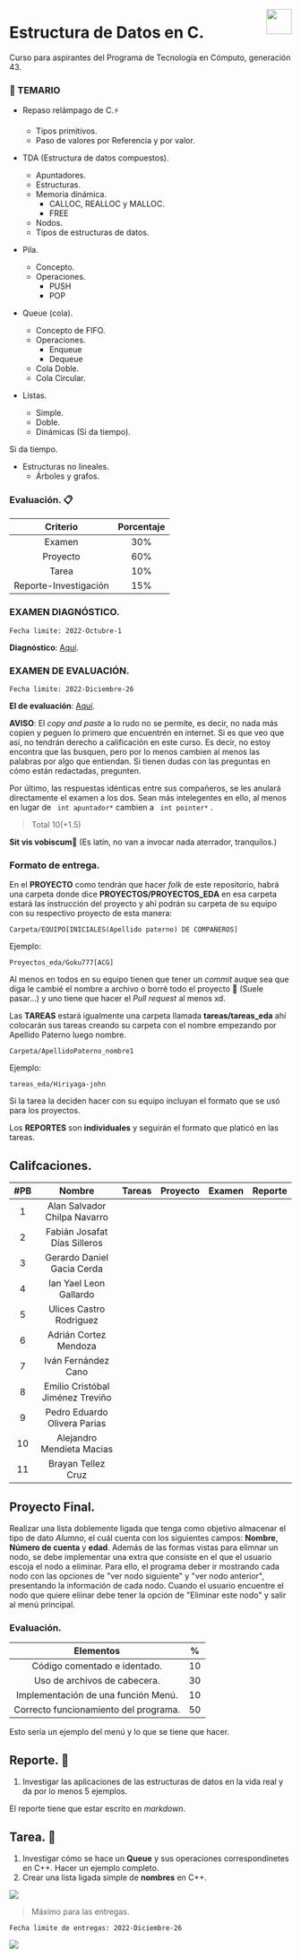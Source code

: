 <p align="right">
<img src ="img/C_Logo.png" width="45px" align="right">
</p>

# Estructura de Datos en C.

Curso para aspirantes del Programa de Tecnología en Cómputo, generación 43.


### 👥 TEMARIO
    
- Repaso relámpago de C.⚡️
    - Tipos primitivos.
    - Paso de valores por Referencia y por valor.

- TDA (Estructura de datos compuestos).
    - Apuntadores.
    - Estructuras.
    - Memoria dinámica.
        - CALLOC, REALLOC y MALLOC.
        - FREE
    - Nodos.
    - Tipos de estructuras de datos.
- Pila.
    - Concepto.
    - Operaciones.
        - PUSH
        - POP
- Queue (cola).
    - Concepto de FIFO.
    - Operaciones.
        - Enqueue
        - Dequeue
    - Cola Doble.
    - Cola Circular.
- Listas.
    - Simple.
    - Doble.
    - Dinámicas (Si da tiempo).

Si da tiempo.
- Estructuras no lineales.
    - Árboles y grafos.



### **Evaluación**. 📋

|**Criterio**|**Porcentaje**|
|:--------:|:------------:|
|Examen|30%|
|Proyecto|60%|
|Tarea|10%|
|Reporte-Investigación|15%|

### **EXAMEN DIAGNÓSTICO**.
    Fecha limite: 2022-Octubre-1

**Diagnóstico**: [Aquí]().


### **EXAMEN DE EVALUACIÓN**.
    Fecha limite: 2022-Diciembre-26

**El de evaluación**: [Aquí]().

**AVISO**: El *copy and paste* a lo rudo no se permite, es decir, no nada más copien y peguen lo primero que encuentrén en internet. Si es que veo que así, no tendrán derecho a calificación en este curso. Es decir, no estoy encontra que las busquen, pero por lo menos cambien al menos las palabras por algo que entiendan. Si tienen dudas con las preguntas en cómo están redactadas, pregunten.

Por último, las respuestas idénticas entre sus compañeros, se les anulará directamente el examen a los dos. Sean más intelegentes en ello, al menos en lugar de ``` int apuntador*``` cambien a ``` int pointer*``` .

> Total 10(+1.5)

**Sit vis vobiscum**🥠 (Es latín, no van a invocar nada aterrador, tranquilos.)

### Formato de entrega.

En el **PROYECTO** como tendrán que hacer *folk* de este repositorio, habrá una carpeta donde dice **PROYECTOS/PROYECTOS_EDA** en esa carpeta estará las instrucción del proyecto y ahí podrán su carpeta de su equipo con su respectivo proyecto de esta manera:

    Carpeta/EQUIPO[INICIALES(Apellido paterno) DE COMPAÑEROS]

Ejemplo:

    Proyectos_eda/Goku777[ACG]

Al menos en todos en su equipo tienen que tener un *commit* auque sea que diga le cambié el nombre a archivo o borré todo el proyecto 🤡 (Suele pasar...) y uno tiene que hacer el *Pull request* al menos xd.

Las **TAREAS** estará igualmente una carpeta llamada **tareas/tareas_eda** ahí colocarán sus tareas creando su carpeta con el nombre empezando por Apellido Paterno luego nombre. 

    Carpeta/ApellidoPaterno_nombre1

Ejemplo:

    tareas_eda/Hiriyaga-john

Si la tarea la deciden hacer con su equipo incluyan el formato que se usó para los proyectos. 

Los **REPORTES** son **individuales** y seguirán el formato que platicó en las tareas.

## Califcaciones.

|#PB|Nombre|Tareas|Proyecto|Examen|Reporte|
|:--:|:-----------------:|:----:|:------:|:-----:|:---:|
|1|Alan Salvador Chilpa Navarro|                    
|2|Fabián Josafat Días Silleros|
|3|Gerardo Daniel Gacia Cerda|
|4|Ian Yael Leon Gallardo|
|5|Ulices Castro Rodriguez|
|6|Adrián Cortez Mendoza|
|7|Iván Fernández Cano|
|8|Emilio Cristóbal Jiménez Treviño|
|9|Pedro Eduardo Olivera Parias|
|10|Alejandro Mendieta Macias|
|11|Brayan Tellez Cruz|
## Proyecto Final.

Realizar una lista doblemente ligada que tenga como objetivo almacenar el tipo de dato *Alumno*, el cuál cuenta con los siguientes campos: **Nombre**, **Número de cuenta** y **edad**. Además de las formas vistas para elimnar un nodo, se debe implementar una extra que consiste en el que el usuario escoja el nodo a eliminar. Para ello, el programa deber ir mostrando cada nodo con las opciones de "ver nodo siguiente" y "ver nodo anterior", presentando la información de cada nodo. Cuando el usuario encuentre el nodo que quiere eliinar debe tener la opción de "Eliminar este nodo" y salir al menú principal.


### Evaluación.
|Elementos                            |%         |
|:-----------------------------------:|:--------:|
|Código comentado e  identado.        |10        |
|Uso de archivos de cabecera.         |30        |
|Implementación de una función Menú.  |10        |
|Correcto funcionamiento del programa.|50        |

Esto sería un ejemplo del menú y lo que se tiene que hacer.

## Reporte. 📗
1. Investigar las aplicaciones de las estructuras de datos en la vida real y da por lo menos 5 ejemplos.

El reporte tiene que estar escrito en *markdown*.

## Tarea. 📕
1. Investigar cómo se hace un **Queue** y sus operaciones correspondinetes en C++. Hacer un ejemplo completo.
2. Crear una lista ligada simple de **nombres** en C++.


![](img/ejemplo_0.png)

> Máximo para las entregas.

    Fecha limite de entregas: 2022-Diciembre-26

![](img/C-anime.png)

